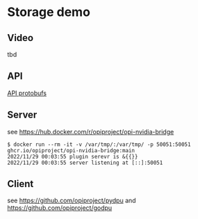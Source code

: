 # Storage demo

## Video

tbd

## API

[API protobufs](https://github.com/opiproject/opi-api/tree/main/storage)

## Server

see <https://hub.docker.com/r/opiproject/opi-nvidia-bridge>

```Shell
$ docker run --rm -it -v /var/tmp/:/var/tmp/ -p 50051:50051 ghcr.io/opiproject/opi-nvidia-bridge:main
2022/11/29 00:03:55 plugin serevr is &{{}}
2022/11/29 00:03:55 server listening at [::]:50051
```

## Client

see <https://github.com/opiproject/pydpu> and <https://github.com/opiproject/godpu>
